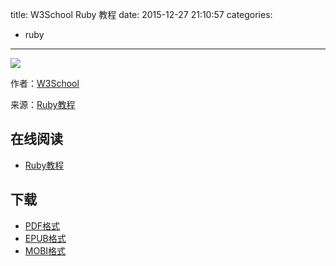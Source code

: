 title: W3School Ruby 教程
date: 2015-12-27 21:10:57
categories:
  - ruby
---

![](https://ek8whxe.cloudimg.io/s/width/226/https://www.gitbook.com/cover/book/wizardforcel/w3school-ruby.jpg?build=1450097644726&v=12.0.2)

作者：[W3School](http://www.w3cschool.cc)

来源：[Ruby教程](http://www.w3cschool.cc/ruby/ruby-tutorial.html)

<!--more-->

## 在线阅读 ##

* [Ruby教程](http://www.w3cschool.cc/ruby/ruby-tutorial.html)

## 下载 ##

* [PDF格式](https://www.gitbook.com/download/pdf/book/wizardforcel/w3school-ruby)
* [EPUB格式](https://www.gitbook.com/download/epub/book/wizardforcel/w3school-ruby)
* [MOBI格式](https://www.gitbook.com/download/mobi/book/wizardforcel/w3school-ruby)